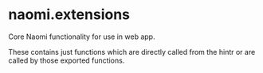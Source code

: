 # naomi.extensions

Core Naomi functionality for use in web app.

These contains just functions which are directly called from the hintr or are called by those exported functions.

